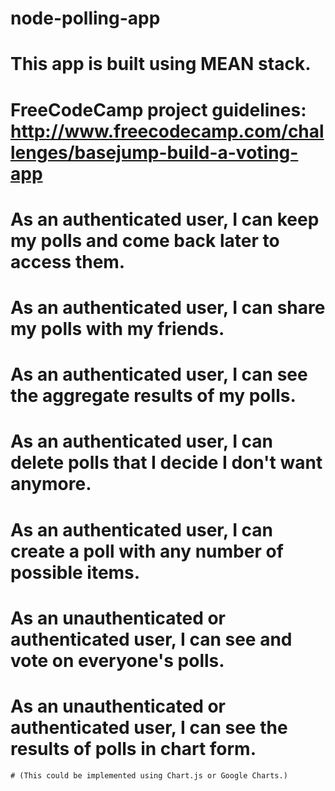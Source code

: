 # node-polling-app
# This app is built using MEAN stack.
# FreeCodeCamp project guidelines: http://www.freecodecamp.com/challenges/basejump-build-a-voting-app

# As an authenticated user, I can keep my polls and come back later to access them.

# As an authenticated user, I can share my polls with my friends.

# As an authenticated user, I can see the aggregate results of my polls.

# As an authenticated user, I can delete polls that I decide I don't want anymore.

# As an authenticated user, I can create a poll with any number of possible items.

# As an unauthenticated or authenticated user, I can see and vote on everyone's polls.

# As an unauthenticated or authenticated user, I can see the results of polls in chart form. 
    # (This could be implemented using Chart.js or Google Charts.)